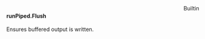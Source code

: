 <div style="float:right"><span class="builtin">Builtin</span></div>

#### runPiped.Flush

Ensures buffered output is written.